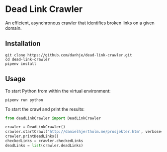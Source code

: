 # Dead Link Crawler
An efficient, asynchronous crawler that identifies broken links on a given domain.

## Installation
```shell
git clone https://github.com/danhje/dead-link-crawler.git
cd dead-link-crawler
pipenv install
```

## Usage
To start Python from within the virtual environment:
```shell
pipenv run python
```
To start the crawl and print the results:
```python
from deadLinkCrawler import DeadLinkCrawler

crawler = DeadLinkCrawler()
crawler.startCrawl('http://danielhjertholm.me/prosjekter.htm', verbose=True)
crawler.printDeadLinks()
checkedLinks = crawler.checkedLinks
deadLinks = list(crawler.deadLinks)
```

